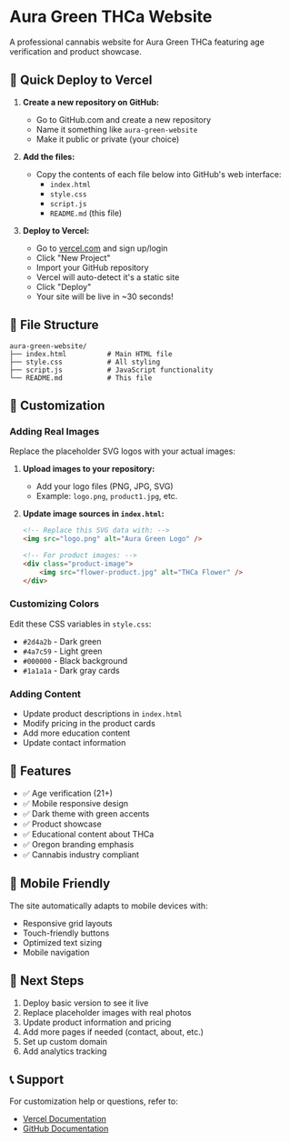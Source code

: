 # Aura Green THCa Website

A professional cannabis website for Aura Green THCa featuring age verification and product showcase.

## 🚀 Quick Deploy to Vercel

1. **Create a new repository on GitHub:**
   - Go to GitHub.com and create a new repository
   - Name it something like `aura-green-website`
   - Make it public or private (your choice)

2. **Add the files:**
   - Copy the contents of each file below into GitHub's web interface:
     - `index.html`
     - `style.css` 
     - `script.js`
     - `README.md` (this file)

3. **Deploy to Vercel:**
   - Go to [vercel.com](https://vercel.com) and sign up/login
   - Click "New Project"
   - Import your GitHub repository
   - Vercel will auto-detect it's a static site
   - Click "Deploy"
   - Your site will be live in ~30 seconds!

## 📁 File Structure

```
aura-green-website/
├── index.html          # Main HTML file
├── style.css           # All styling
├── script.js           # JavaScript functionality
└── README.md           # This file
```

## 🎨 Customization

### Adding Real Images
Replace the placeholder SVG logos with your actual images:

1. **Upload images to your repository:**
   - Add your logo files (PNG, JPG, SVG)
   - Example: `logo.png`, `product1.jpg`, etc.

2. **Update image sources in `index.html`:**
   ```html
   <!-- Replace this SVG data with: -->
   <img src="logo.png" alt="Aura Green Logo" />
   
   <!-- For product images: -->
   <div class="product-image">
       <img src="flower-product.jpg" alt="THCa Flower" />
   </div>
   ```

### Customizing Colors
Edit these CSS variables in `style.css`:
- `#2d4a2b` - Dark green
- `#4a7c59` - Light green  
- `#000000` - Black background
- `#1a1a1a` - Dark gray cards

### Adding Content
- Update product descriptions in `index.html`
- Modify pricing in the product cards
- Add more education content
- Update contact information

## 🔧 Features

- ✅ Age verification (21+)
- ✅ Mobile responsive design
- ✅ Dark theme with green accents
- ✅ Product showcase
- ✅ Educational content about THCa
- ✅ Oregon branding emphasis
- ✅ Cannabis industry compliant

## 📱 Mobile Friendly

The site automatically adapts to mobile devices with:
- Responsive grid layouts
- Touch-friendly buttons
- Optimized text sizing
- Mobile navigation

## 🎯 Next Steps

1. Deploy basic version to see it live
2. Replace placeholder images with real photos
3. Update product information and pricing
4. Add more pages if needed (contact, about, etc.)
5. Set up custom domain
6. Add analytics tracking

## 📞 Support

For customization help or questions, refer to:
- [Vercel Documentation](https://vercel.com/docs)
- [GitHub Documentation](https://docs.github.com)
